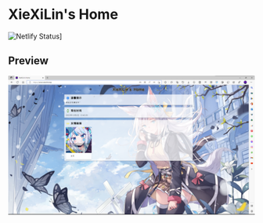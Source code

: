 # XieXiLin's Home

![Netlify Status](https://api.netlify.com/api/v1/badges/e0814b21-329f-4bed-a4c8-22d52c8b8eb5/deploy-status)]

## Preview

![Home](images/HomePage.png)